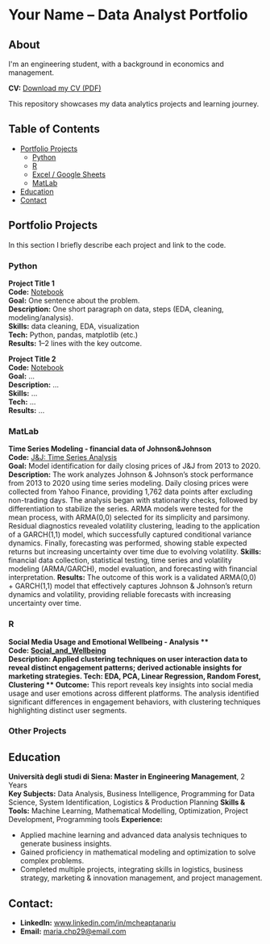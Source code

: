 # Your Name – Data Analyst Portfolio

## About
I'm an engineering student, with a background in economics and management. 

**CV:** [Download my CV (PDF)](CV_MMC.pdf)  

This repository showcases my data analytics projects and learning journey.

## Table of Contents
- [Portfolio Projects](#portfolio-projects)
  - [Python](#python)
  - [R](#r)
  - [Excel / Google Sheets](#excel--google-sheets)
  - [MatLab](#matlab)
- [Education](#education)
- [Contact](#contact)

## Portfolio Projects

In this section I briefly describe each project and link to the code.

### Python
**Project Title 1**  
**Code:** [Notebook](link)  
**Goal:** One sentence about the problem.  
**Description:** One short paragraph on data, steps (EDA, cleaning, modeling/analysis).  
**Skills:** data cleaning, EDA, visualization  
**Tech:** Python, pandas, matplotlib (etc.)  
**Results:** 1–2 lines with the key outcome.

**Project Title 2**  
**Code:** [Notebook](...)  
**Goal:** ...  
**Description:** ...  
**Skills:** ...  
**Tech:** ...  
**Results:** ...


### MatLab
**Time Series Modeling - financial data of Johnson&Johnson**  
**Code:** [J&J: Time Series Analysis](jnj_log_returns_mdl)  
**Goal:** Model identification for daily closing prices of J&J from 2013 to 2020.  
**Description:** The work analyzes Johnson & Johnson’s stock performance from 2013 to 2020 using time series modeling. Daily closing prices were collected from Yahoo Finance, providing 1,762 data points after excluding non-trading days. The analysis began with stationarity checks, followed by differentiation to stabilize the series. ARMA models were tested for the mean process, with ARMA(0,0) selected for its simplicity and parsimony. Residual diagnostics revealed volatility clustering, leading to the application of a GARCH(1,1) model, which successfully captured conditional variance dynamics. Finally, forecasting was performed, showing stable expected returns but increasing uncertainty over time due to evolving volatility.
**Skills:** financial data collection, statistical testing, time series and volatility modeling (ARMA/GARCH), model evaluation, and forecasting with financial interpretation.
**Results:** The outcome of this work is a validated ARMA(0,0) + GARCH(1,1) model that effectively captures Johnson & Johnson’s return dynamics and volatility, providing reliable forecasts with increasing uncertainty over time.


### R
**Social Media Usage and Emotional Wellbeing - Analysis **  
**Code:** [Social_and_Wellbeing](Social_and_Wellbeing)  
**Description:** Applied clustering techniques on user interaction data to reveal distinct engagement patterns; derived actionable insights for marketing strategies.
**Tech:** EDA, PCA, Linear Regression, Random Forest, Clustering
** Outcome:** This report reveals key insights into social media usage and user emotions across
different platforms. The analysis identified significant differences in engagement
behaviors, with clustering techniques highlighting distinct user segments.

### Other Projects 



## Education
**Università degli studi di Siena: Master in Engineering Management**, 2 Years  
**Key Subjects:**  Data Analysis, Business Intelligence, Programming for Data Science, System Identification, Logistics & Production Planning 
**Skills & Tools:** Machine Learning, Mathematical Modelling, Optimization, Project Development, Programming tools 
**Experience:**
- Applied machine learning and advanced data analysis techniques to generate business insights.
- Gained proficiency in mathematical modeling and optimization to solve complex problems.
- Completed multiple projects, integrating skills in logistics, business strategy, marketing & innovation management,  and project management.

## Contact:
- **LinkedIn:** www.linkedin.com/in/mcheaptanariu  
- **Email:** maria.chp29@email.com

